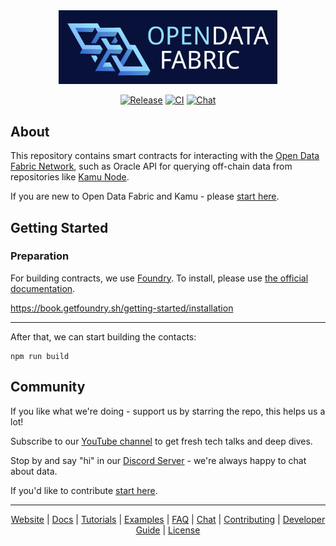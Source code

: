 <div align="center">

<img alt="Open Data Fabric Network" src="docs/readme_files/odf-logo.png" width=350/>

<p>

[![Release](https://img.shields.io/npm/v/@opendatafabric/contracts?include_prereleases&logo=npm&logoColor=orange&style=for-the-badge)](https://github.com/kamu-data/kamu-contracts/releases/latest)
[![CI](https://img.shields.io/github/actions/workflow/status/kamu-data/kamu-contracts/build.yml?logo=githubactions&label=CI&logoColor=white&style=for-the-badge&branch=master)](https://github.com/kamu-data/kamu-contracts/actions)
[![Chat](https://shields.io/discord/898726370199359498?style=for-the-badge&logo=discord&label=Discord)](https://discord.gg/nU6TXRQNXC)

</p>
</div>

## About

This repository contains smart contracts for interacting with the
[Open Data Fabric Network](https://docs.kamu.dev/odf/), such as Oracle API for querying off-chain
data from repositories like [Kamu Node](https://docs.kamu.dev/node/).

If you are new to Open Data Fabric and Kamu - please [start here](https://docs.kamu.dev/welcome/).

## Getting Started

### Preparation

For building contracts, we use [Foundry](https://github.com/foundry-rs/foundry). To install, please
use [the official documentation](https://book.getfoundry.sh/getting-started/installation).

https://book.getfoundry.sh/getting-started/installation

---

After that, we can start building the contacts:

```shell
npm run build
```

## Community

If you like what we're doing - support us by starring the repo, this helps us a lot!

Subscribe to our [YouTube channel](https://www.youtube.com/channel/UCWciDIWI_HsJ6Md_DdyJPIQ) to get
fresh tech talks and deep dives.

Stop by and say "hi" in our [Discord Server](https://discord.gg/nU6TXRQNXC) - we're always happy to
chat about data.

If you'd like to contribute [start here](https://docs.kamu.dev/contrib/).

---

<div align="center">
  
[Website] | [Docs] | [Tutorials] | [Examples] | [FAQ] | [Chat] | [Contributing] | [Developer Guide] | [License]

</div>

[Tutorials]: https://docs.kamu.dev/cli/learn/learning-materials/
[Examples]: https://docs.kamu.dev/cli/learn/examples/
[Docs]: https://docs.kamu.dev/cli/
[Documentation]: https://docs.kamu.dev/cli/
[Demo]: https://docs.kamu.dev/cli/get-started/self-serve-demo/
[FAQ]: https://docs.kamu.dev/cli/get-started/faq/
[Chat]: https://discord.gg/nU6TXRQNXC
[Contributing]: https://docs.kamu.dev/contrib/
[Developer Guide]: ./DEVELOPER.md
[License]: https://docs.kamu.dev/contrib/license/
[Website]: https://kamu.dev

